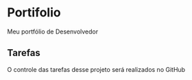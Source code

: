 # Portifolio
Meu portfólio de Desenvolvedor  

## Tarefas

O controle das tarefas desse projeto será realizados no GitHub